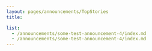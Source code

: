 ```yaml
---
layout: pages/announcements/TopStories
title:

list:
  - /announcements/some-test-announcement-4/index.md
  - /announcements/some-test-announcement-4/index.md
---
```

